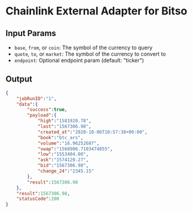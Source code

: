 # Chainlink External Adapter for Bitso

## Input Params

- `base`, `from`, or `coin`: The symbol of the currency to query
- `quote`, `to`, or `market`: The symbol of the currency to convert to
- `endpoint`: Optional endpoint param (default: "ticker")

## Output

```json
{
    "jobRunID":"1",
    "data":{
        "success":true,
        "payload":{
            "high":"1581920.78",
            "last":"1567306.98",
            "created_at":"2020-10-06T10:57:38+00:00",
            "book":"btc_ars",
            "volume":"16.96252687",
            "vwap":"1568906.7103474855",
            "low":"1553404.00",
            "ask":"1574120.27",
            "bid":"1567306.98",
            "change_24":"2345.15"
        },
        "result":1567306.98
    },
    "result":1567306.98,
    "statusCode":200
}
```
